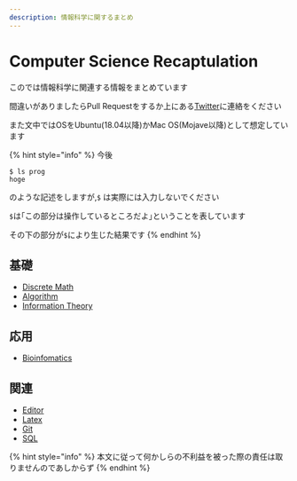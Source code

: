 ```yaml
---
description: 情報科学に関するまとめ
---
```


# Computer Science Recaptulation

このでは情報科学に関連する情報をまとめています

間違いがありましたらPull Requestをするか上にある[Twitter](https://twitter.com/leagarconaujapon)に連絡をください

また文中ではOSをUbuntu\(18.04以降\)かMac OS\(Mojave以降\)として想定しています

{% hint style="info" %}
今後

```text
$ ls prog
hoge
```

のような記述をしますが,`$` は実際には入力しないでください

`$`は｢この部分は操作しているところだよ｣ということを表しています

その下の部分が`$`により生じた結果です
{% endhint %}

## 基礎

* [Discrete Math](discretemath/discretemath.md)
* [Algorithm](algorithm/algorithm.md)
* [Information Theory](information-theory/information-theory.md)

## 応用

* [Bioinfomatics](bioinformatics/bioinformatics.md)

## 関連

* [Editor](related-topics/editor.md)
* [Latex](related-topics/latex.md)
* [Git](related-topics/git.md)
* [SQL](related-topics/sql.md)

{% hint style="info" %}
本文に従って何かしらの不利益を被った際の責任は取りませんのであしからず
{% endhint %}
